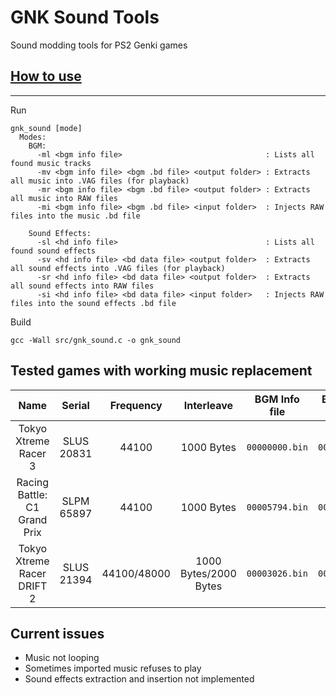 # GNK Sound Tools

Sound modding tools for PS2 Genki games

## [How to use](https://github.com/igorciz777/GNKSoundTools/wiki/How-to-use)

***
Run
```shell
gnk_sound [mode]
  Modes:
    BGM:
      -ml <bgm info file>                                : Lists all found music tracks
      -mv <bgm info file> <bgm .bd file> <output folder> : Extracts all music into .VAG files (for playback)
      -mr <bgm info file> <bgm .bd file> <output folder> : Extracts all music into RAW files
      -mi <bgm info file> <bgm .bd file> <input folder>  : Injects RAW files into the music .bd file

    Sound Effects:
      -sl <hd info file>                                 : Lists all found sound effects
      -sv <hd info file> <bd data file> <output folder>  : Extracts all sound effects into .VAG files (for playback)
      -sr <hd info file> <bd data file> <output folder>  : Extracts all sound effects into RAW files
      -si <hd info file> <bd data file> <input folder>   : Injects RAW files into the sound effects .bd file
```
Build

```shell
gcc -Wall src/gnk_sound.c -o gnk_sound
```
## Tested games with working music replacement
|                     **Name**                    | **Serial** | **Frequency**       | **Interleave**            | **BGM Info file**         | **BGM Data file**         |
|:-----------------------------------------------:|:----------:|:-------------------:|:-------------------------:|:-------------------------:|:-------------------------:|
| Tokyo Xtreme Racer 3                            | SLUS 20831 |     44100           |   1000 Bytes              |   `00000000.bin`          |  `00000001.bd`            |
| Racing Battle: C1 Grand Prix                    | SLPM 65897 |     44100           |   1000 Bytes              |  `00005794.bin`           |  `00005795.bd`            |
| Tokyo Xtreme Racer DRIFT 2                      | SLUS 21394 |     44100/48000     |   1000 Bytes/2000 Bytes   |  `00003026.bin`           |  `00003027.bd`            |

## Current issues
- Music not looping
- Sometimes imported music refuses to play
- Sound effects extraction and insertion not implemented